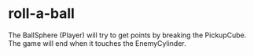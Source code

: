 # roll-a-ball
The BallSphere (Player) will try to get points by breaking the PickupCube. The game will end when it touches the EnemyCylinder.
